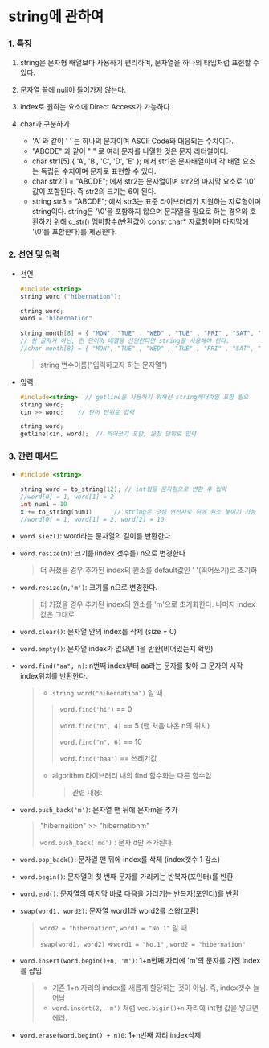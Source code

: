 # string에 관하여

### 1. 특징

1. string은 문자형 배열보다 사용하기 편리하며, 문자열을 하나의 타입처럼 표현할 수 있다.

2. 문자열 끝에 null이 들어가지 않는다.

3. index로 원하는 요소에 Direct Access가 가능하다.
4. char과 구분하기
   - 'A' 와 같이 ' ' 는 하나의 문자이며 ASCII Code와 대응되는 수치이다.
   - "ABCDE" 과 같이 " " 로 여러 문자를 나열한 것은 문자 리터럴이다.
   - char str1[5] { 'A', 'B', 'C', 'D', 'E' }; 에서 str1은 문자배열이며 각 배열 요소는 독립된 수치이며 문자로 표현할 수 있다.
   - char str2[] = "ABCDE"; 에서 str2는 문자열이며 str2의 마지막 요소로 '\0' 값이 포함된다. 즉 str2의 크기는 6이 된다.
   - string str3 = "ABCDE"; 에서 str3는 표준 라이브러리가 지원하는 자료형이며 string이다. string은 '\0'을 포함하지 않으며 문자열을 필요로 하는 경우와 호환하기 위해 c_str() 멤버함수(반환값이 const char* 자료형이며 마지막에 '\0'를 포함한다)를 제공한다.

### 2. 선언 및 입력

- 선언

  ```c++
  #include <string>     
  string word ("hibernation");
  
  string word;
  word = "hibernation"
      
  string month[8] = { "MON", "TUE" , "WED" , "TUE" , "FRI" , "SAT", "SUN" };
  // 한 글자가 하닌, 한 단어의 배열을 선언한다면 string을 사용해야 한다.
  //char month[8] = { "MON", "TUE" , "WED" , "TUE" , "FRI" , "SAT", "SUN" }; 이건 안됨
  ```

  > string 변수이름("입력하고자 하는 문자열")

- 입력

  ```c++
  #include<string>  // getline을 사용하기 위해선 string헤더파일 포함 필요
  string word;
  cin >> word;    // 단어 단위로 입력
  
  string word;
  getline(cin, word);  // 띄어쓰기 포함, 문장 단위로 입력
  
  ```



### 3. 관련 메서드

- ```c++
  #include <string>
  
  string word = to_string(12); // int형을 문자형으로 변환 후 입력
  //word[0] = 1, word[1] = 2
  int num1 = 10
  x += to_string(num1)      // string은 덧셈 연산자로 뒤에 원소 붙이기 가능
  //word[0] = 1, word[1] = 2, word[2] = 10
  ```

- `word.siez()`: word라는 문자열의 길이를 반환한다.

- `word.resize(n)`: 크기를(index 갯수를) n으로 변경한다

  > 더 커졌을 경우 추가된 index의 원소를 default값인 ' '(띄어쓰기)로 초기화

- `word.resize(n,'m')`: 크기를 n으로 변경한다.

  > 더 커졌을 경우 추가된 index의 원소를 'm'으로 초기화한다. 나머지 index값은 그대로

- `word.clear()`: 문자열 안의 index를 삭제 (size = 0)
- `word.empty()`: 문자열 index가 없으면 1을 반환(비어있는지 확인)

- `word.find("aa", n)`: n번째 index부터 aa라는 문자를 찾아 그 문자의 시작 index위치를 반환한다.

  > - `string word("hibernation")` 일 때 
  >
  > >  `word.find("hi")` == 0
  > >
  > > `word.find("n", 4)` == 5  (맨 처음 나온 n의 위치)
  > >
  > > `word.find("n", 6)` == 10
  > >
  > > `word.find("haa")` == 쓰레기값
  >
  > - algorithm 라이브러리 내의 find 함수화는 다른 함수임
  >
  >   > 관련 내용: 

- `word.push_back('m')`: 문자열 맨 뒤에 문자m을 추가

  > "hibernaition" >> "hibernationm"
  >
  > `word.push_back('md')` : 문자 d만 추가된다.

- `word.pop_back()`: 문자열 맨 뒤에 index를 삭제 (index갯수 1 감소)

- `word.begin()`: 문자열의 첫 번째 문자를 가리키는 반복자(포인터)를 반환

- `word.end()`: 문자열의 마지막 바로 다음을 가리키는 반복자(포인터)를 반환

- `swap(word1, word2)`: 문자열 word1과 word2를 스왑(교환)

  > `word2 = "hibernation"`, `word1 = "No.1"` 일 때
  >
  > `swap(word1, word2)` =>`word1 = "No.1"` ,  `word2 = "hibernation"`

- `word.insert(word.begin()+n, 'm')`: 1+n번째 자리에 'm'의 문자를 가진 index를 삽입

  > - 기존 1+n 자리의 index를 새롭게 할당하는 것이 아님. 즉, index갯수 늘어남
  > - `word.insert(2, 'm')` 처럼 `vec.bigin()+n` 자리에 int형 값을 넣으면 에러. 

- `word.erase(word.begin() + n)0`:  1+n번째 자리 index삭제